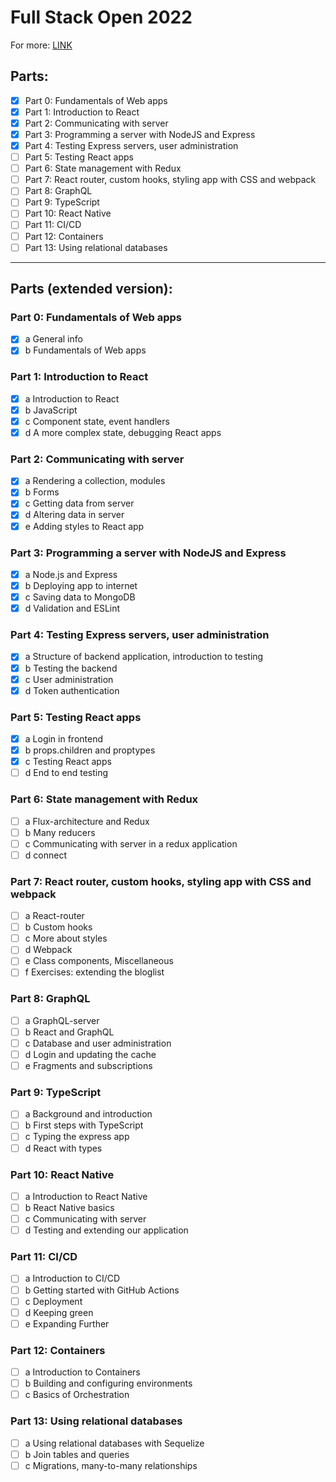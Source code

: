 # Full Stack Open 2022

For more: [LINK](https://fullstackopen.com/es/about)

## Parts:
- [x] Part 0: Fundamentals of Web apps
- [x] Part 1: Introduction to React
- [x] Part 2: Communicating with server
- [x] Part 3: Programming a server with NodeJS and Express
- [x] Part 4: Testing Express servers, user administration
- [ ] Part 5: Testing React apps
- [ ] Part 6: State management with Redux
- [ ] Part 7: React router, custom hooks, styling app with CSS and webpack
- [ ] Part 8: GraphQL
- [ ] Part 9: TypeScript
- [ ] Part 10: React Native
- [ ] Part 11: CI/CD
- [ ] Part 12: Containers
- [ ] Part 13: Using relational databases

-------------------------

## Parts (extended version):

### Part 0: Fundamentals of Web apps
- [x] a General info
- [x] b Fundamentals of Web apps

### Part 1: Introduction to React
- [x] a Introduction to React
- [x] b JavaScript
- [x] c Component state, event handlers
- [x] d A more complex state, debugging React apps

### Part 2: Communicating with server
- [x] a Rendering a collection, modules
- [x] b Forms
- [x] c Getting data from server
- [x] d Altering data in server
- [x] e Adding styles to React app

### Part 3: Programming a server with NodeJS and Express
- [x] a Node.js and Express
- [x] b Deploying app to internet
- [x] c Saving data to MongoDB
- [x] d Validation and ESLint

### Part 4: Testing Express servers, user administration
- [x] a Structure of backend application, introduction to testing
- [x] b Testing the backend
- [x] c User administration
- [x] d Token authentication

### Part 5: Testing React apps
- [x] a Login in frontend
- [x] b props.children and proptypes
- [x] c Testing React apps
- [ ] d End to end testing

### Part 6: State management with Redux
- [ ] a Flux-architecture and Redux
- [ ] b Many reducers
- [ ] c Communicating with server in a redux application
- [ ] d connect

### Part 7: React router, custom hooks, styling app with CSS and webpack
- [ ] a React-router
- [ ] b Custom hooks
- [ ] c More about styles
- [ ] d Webpack
- [ ] e Class components, Miscellaneous
- [ ] f Exercises: extending the bloglist

### Part 8: GraphQL
- [ ] a GraphQL-server
- [ ] b React and GraphQL
- [ ] c Database and user administration
- [ ] d Login and updating the cache
- [ ] e Fragments and subscriptions

### Part 9: TypeScript
- [ ] a Background and introduction
- [ ] b First steps with TypeScript
- [ ] c Typing the express app
- [ ] d React with types

### Part 10: React Native
- [ ] a Introduction to React Native
- [ ] b React Native basics
- [ ] c Communicating with server
- [ ] d Testing and extending our application

### Part 11: CI/CD
- [ ] a Introduction to CI/CD
- [ ] b Getting started with GitHub Actions
- [ ] c Deployment
- [ ] d Keeping green
- [ ] e Expanding Further

### Part 12: Containers
- [ ] a Introduction to Containers
- [ ] b Building and configuring environments
- [ ] c Basics of Orchestration

### Part 13: Using relational databases
- [ ] a Using relational databases with Sequelize
- [ ] b Join tables and queries
- [ ] c Migrations, many-to-many relationships
